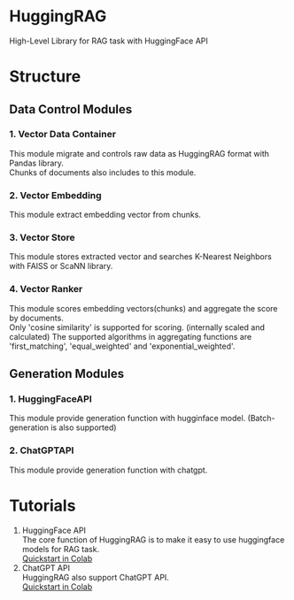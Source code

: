 # HuggingRAG
High-Level Library for RAG task with HuggingFace API

# Structure
## Data Control Modules
### 1. Vector Data Container
This module migrate and controls raw data as HuggingRAG format with Pandas library.<br>
Chunks of documents also includes to this module.
### 2. Vector Embedding
This module extract embedding vector from chunks.
### 3. Vector Store
This module stores extracted vector and searches K-Nearest Neighbors with FAISS or ScaNN library.
### 4. Vector Ranker
This module scores embedding vectors(chunks) and aggregate the score by documents.<br>
Only 'cosine similarity' is supported for scoring. (internally scaled and calculated)
The supported algorithms in aggregating functions are 'first_matching', 'equal_weighted' and 'exponential_weighted'.
## Generation Modules
### 1. HuggingFaceAPI
This module provide generation function with hugginface model. (Batch-generation is also supported)
### 2. ChatGPTAPI
This module provide generation function with chatgpt.

# Tutorials
1. HuggingFace API  
The core function of HuggingRAG is to make it easy to use huggingface models for RAG task.  
[Quickstart in Colab](https://colab.research.google.com/drive/1B56CaYywB1FZUp2a566i8bOyoLvvPnd8?usp=sharing)
2. ChatGPT API  
HuggingRAG also support ChatGPT API.  
[Quickstart in Colab](https://colab.research.google.com/drive/1oZLkRW4YYqHPSXXM3XJWoXMeWhPyxIa2?usp=sharing)
